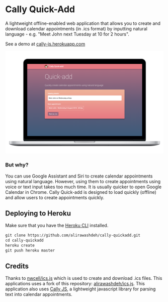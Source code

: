 
# Cally Quick-Add

A lightweight offline-enabled web application that allows you to create and download calendar appointments (in .ics format) by inputting natural language - e.g. "Meet John next Tuesday at 10 for 2 hours".

See a demo at [cally-js.herokuapp.com](https://cally-js.herokuapp.com)

![ScreenShot](screenshot.png)

### But why?
You can use Google Assistant and Siri to create calendar appointments using natural language. However, using them to create appointments using voice or text input takes too much time. It is usually quicker to open Google Calendar in Chrome. Cally Quick-add is designed to load quickly (offline) and allow users to create appointments quickly.

## Deploying to Heroku

Make sure that you have the [Heroku CLI](https://devcenter.heroku.com/articles/heroku-cli) installed.

```
git clone https://github.com/alirawashdeh/cally-quickadd.git
cd cally-quickadd
heroku create
git push heroku master
```

## Credits

Thanks to [nwcell/ics.js](https://github.com/nwcell/ics.js) which is used to create and download .ics files. This applications uses a fork of this repository: [alirawashdeh/ics.js](https://github.com/alirawashdeh/ics.js). This application also uses [Cally JS](https://github.com/alirawashdeh/callyjs), a lightweight javascript library for parsing text into calendar appointments.
